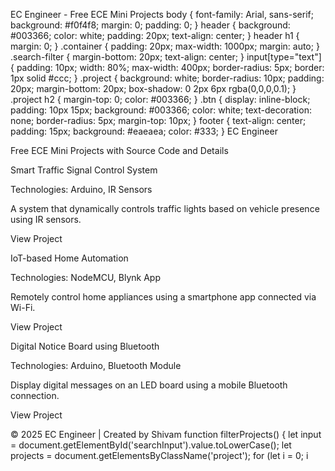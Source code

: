 EC Engineer - Free ECE Mini Projects body { font-family: Arial, sans-serif; background: #f0f4f8; margin: 0; padding: 0; } header { background: #003366; color: white; padding: 20px; text-align: center; } header h1 { margin: 0; } .container { padding: 20px; max-width: 1000px; margin: auto; } .search-filter { margin-bottom: 20px; text-align: center; } input[type="text"] { padding: 10px; width: 80%; max-width: 400px; border-radius: 5px; border: 1px solid #ccc; } .project { background: white; border-radius: 10px; padding: 20px; margin-bottom: 20px; box-shadow: 0 2px 6px rgba(0,0,0,0.1); } .project h2 { margin-top: 0; color: #003366; } .btn { display: inline-block; padding: 10px 15px; background: #003366; color: white; text-decoration: none; border-radius: 5px; margin-top: 10px; } footer { text-align: center; padding: 15px; background: #eaeaea; color: #333; } EC Engineer 

Free ECE Mini Projects with Source Code and Details

Smart Traffic Signal Control System 

Technologies: Arduino, IR Sensors

A system that dynamically controls traffic lights based on vehicle presence using IR sensors.

View Project 

IoT-based Home Automation 

Technologies: NodeMCU, Blynk App

Remotely control home appliances using a smartphone app connected via Wi-Fi.

View Project 

Digital Notice Board using Bluetooth 

Technologies: Arduino, Bluetooth Module

Display digital messages on an LED board using a mobile Bluetooth connection.

View Project 

© 2025 EC Engineer | Created by Shivam function filterProjects() { let input = document.getElementById('searchInput').value.toLowerCase(); let projects = document.getElementsByClassName('project'); for (let i = 0; i 
